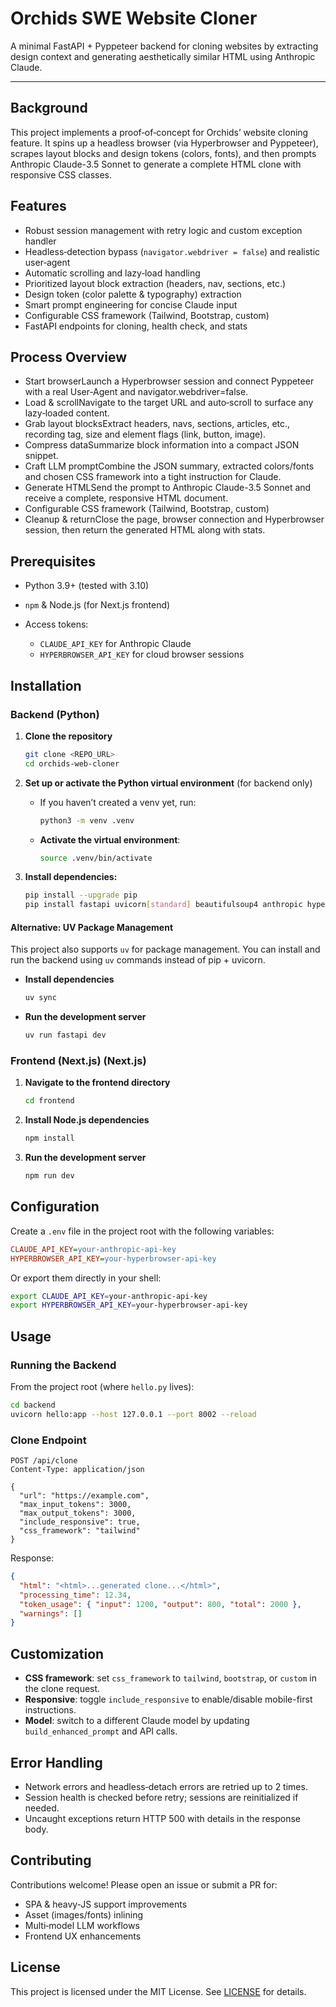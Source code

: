 # Orchids SWE Website Cloner

A minimal FastAPI + Pyppeteer backend for cloning websites by extracting design context and generating aesthetically similar HTML using Anthropic Claude.

---
## Background

This project implements a proof‑of‑concept for Orchids’ website cloning feature. It spins up a headless browser (via Hyperbrowser and Pyppeteer), scrapes layout blocks and design tokens (colors, fonts), and then prompts Anthropic Claude-3.5 Sonnet to generate a complete HTML clone with responsive CSS classes.

## Features

* Robust session management with retry logic and custom exception handler
* Headless‐detection bypass (`navigator.webdriver = false`) and realistic user‑agent
* Automatic scrolling and lazy‑load handling
* Prioritized layout block extraction (headers, nav, sections, etc.)
* Design token (color palette & typography) extraction
* Smart prompt engineering for concise Claude input
* Configurable CSS framework (Tailwind, Bootstrap, custom)
* FastAPI endpoints for cloning, health check, and stats


## Process Overview

* Start browserLaunch a Hyperbrowser session and connect Pyppeteer with a real User‑Agent and navigator.webdriver=false.
* Load & scrollNavigate to the target URL and auto‑scroll to surface any lazy‑loaded content.
* Grab layout blocksExtract headers, navs, sections, articles, etc., recording tag, size and element flags (link, button, image).
* Compress dataSummarize block information into a compact JSON snippet.
* Craft LLM promptCombine the JSON summary, extracted colors/fonts and chosen CSS framework into a tight instruction for Claude.
* Generate HTMLSend the prompt to Anthropic Claude-3.5 Sonnet and receive a complete, responsive HTML document.
* Configurable CSS framework (Tailwind, Bootstrap, custom)
* Cleanup & returnClose the page, browser connection and Hyperbrowser session, then return the generated HTML along with stats.

## Prerequisites

* Python 3.9+ (tested with 3.10)
* `npm` & Node.js (for Next.js frontend)
* Access tokens:

  * `CLAUDE_API_KEY` for Anthropic Claude
  * `HYPERBROWSER_API_KEY` for cloud browser sessions

## Installation

### Backend (Python)

1. **Clone the repository**

   ```bash
   git clone <REPO_URL>
   cd orchids-web-cloner
   ```

2. **Set up or activate the Python virtual environment** (for backend only)

   * If you haven’t created a venv yet, run:

     ```bash
     python3 -m venv .venv
     ```

   * **Activate the virtual environment**:

     ```bash
     source .venv/bin/activate
     ```

3. **Install dependencies:**

   ```bash
   pip install --upgrade pip
   pip install fastapi uvicorn[standard] beautifulsoup4 anthropic hyperbrowser pyppeteer pydantic
   ```

#### Alternative: UV Package Management

This project also supports `uv` for package management. You can install and run the backend using `uv` commands instead of pip + uvicorn.

* **Install dependencies**

  ```bash
  uv sync
  ```

* **Run the development server**

  ```bash
  uv run fastapi dev
  ```

### Frontend (Next.js) (Next.js)

1. **Navigate to the frontend directory**

   ```bash
   cd frontend
   ```

2. **Install Node.js dependencies**

   ```bash
   npm install
   ```

3. **Run the development server**

   ```bash
   npm run dev
   ```

## Configuration

Create a `.env` file in the project root with the following variables:

```ini
CLAUDE_API_KEY=your-anthropic-api-key
HYPERBROWSER_API_KEY=your-hyperbrowser-api-key
```

Or export them directly in your shell:

```bash
export CLAUDE_API_KEY=your-anthropic-api-key
export HYPERBROWSER_API_KEY=your-hyperbrowser-api-key
```

## Usage

### Running the Backend

From the project root (where `hello.py` lives):

   ```bash
   cd backend
   uvicorn hello:app --host 127.0.0.1 --port 8002 --reload
   ```


### Clone Endpoint

```http
POST /api/clone
Content-Type: application/json

{
  "url": "https://example.com",
  "max_input_tokens": 3000,
  "max_output_tokens": 3000,
  "include_responsive": true,
  "css_framework": "tailwind"
}
```

Response:

```json
{
  "html": "<html>...generated clone...</html>",
  "processing_time": 12.34,
  "token_usage": { "input": 1200, "output": 800, "total": 2000 },
  "warnings": []
}
```

## Customization

* **CSS framework**: set `css_framework` to `tailwind`, `bootstrap`, or `custom` in the clone request.
* **Responsive**: toggle `include_responsive` to enable/disable mobile-first instructions.
* **Model**: switch to a different Claude model by updating `build_enhanced_prompt` and API calls.

## Error Handling

* Network errors and headless‐detach errors are retried up to 2 times.
* Session health is checked before retry; sessions are reinitialized if needed.
* Uncaught exceptions return HTTP 500 with details in the response body.

## Contributing

Contributions welcome! Please open an issue or submit a PR for:

* SPA & heavy‑JS support improvements
* Asset (images/fonts) inlining
* Multi‑model LLM workflows
* Frontend UX enhancements

## License

This project is licensed under the MIT License. See [LICENSE](LICENSE) for details.
